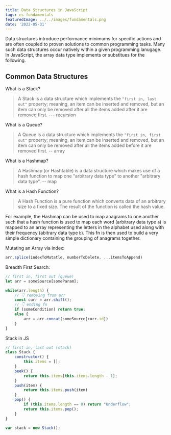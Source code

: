 ```yaml
---
title: Data Structures in JavaScript
tags: cs fundamentals
featuredImage: ../../images/fundamentals.png
date: '2022-05-31'
---
```


Data structures introduce performance minimums for specific actions and are often coupled to proven solutions to common programming tasks.
Many such data structures occur natively within a given programming lanugage. In JavaScript, the array data type implements or substitues for the following.

## Common Data Structures

What is a Stack?
> A Stack is a data structure which implements the `"first in, last out"` property; meaning, an item can be inserted and removed, but an item can only be removed after all the items added after it are removed first.
--- recursion

What is a Queue?
> A Queue is a data structure which implements the `"first in, first out"` property; meaning, an item can be inserted and removed, but an item can only be removed after all the items added before it are removed first.
-- array

What is a Hashmap?
> A Hashmap (or Hashtable) is a data structure which makes use of a hash function to map one "arbitrary data type" to another "arbitrary data type".
-- map

What is a Hash Function?
> A Hash Function is a pure function which converts data of an arbitrary size to a fixed size. The result of the function is called the hash value.

For example, the Hashmap can be used to map anagrams to one another such that a hash function is used to map each word (arbitrary data type `a`) is 
mapped to an array representing the letters in the alphabet used along with their frequency (abitrary data type `b`). This fn is then used to build a 
very simple dictionary containing the grouping of anagrams together.

Mutating an Array via index:
```javascript
arr.splice(indexToMutatle, numberToDelete, ...itemsToAppend)
```

Breadth First Search:

```javascript
// first in, first out (queue)
let arr = someSource[someParam];

while(arr.length) {
    // 👇 removing from arr
    const curr = arr.shift();
    // 👇 ending fn
    if (someCondition) return true;
    else {
        arr = arr.concat(someSource[curr.id])
    }
}
```

Stack in JS
```javascript
// first in, last out (stack)
class Stack {
    constructor() {
        this.items = [];
    }
    peek() {
        return this.items[this.items.length - 1];
    }
    push(item) {
        return this.items.push(item)
    }
    pop() {
        if (this.items.length == 0) return "Underflow";
        return this.items.pop();
    }
}

var stack = new Stack();
```